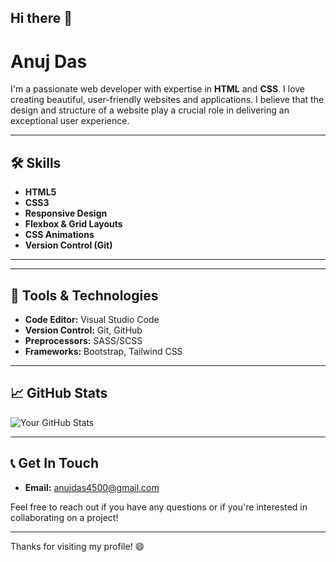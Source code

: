 ## Hi there 👋

<!--
**anuj-das/anuj-das** is a ✨ _special_ ✨ repository because its `README.md` (this file) appears on your GitHub profile.

Here are some ideas to get you started:

- 🔭 I’m currently working on ...
- 🌱 I’m currently learning ...
- 👯 I’m looking to collaborate on ...
- 🤔 I’m looking for help with ...
- 💬 Ask me about ...
- 📫 How to reach me: ...
- 😄 Pronouns: ...
- ⚡ Fun fact: ...
-->
# Anuj Das

I'm a passionate web developer with expertise in **HTML** and **CSS**. I love creating beautiful, user-friendly websites and applications. I believe that the design and structure of a website play a crucial role in delivering an exceptional user experience.

---

## 🛠️ Skills

- **HTML5**
- **CSS3**
- **Responsive Design**
- **Flexbox & Grid Layouts**
- **CSS Animations**
- **Version Control (Git)**

---



---

## 🔧 Tools & Technologies

- **Code Editor:** Visual Studio Code
- **Version Control:** Git, GitHub
- **Preprocessors:** SASS/SCSS
- **Frameworks:** Bootstrap, Tailwind CSS

---

## 📈 GitHub Stats

![Your GitHub Stats](https://github-readme-stats.vercel.app/api?username=yourusername&show_icons=true&count_private=true&hide=prs&theme=radical) <!-- Replace with your GitHub Stats -->

---

## 📞 Get In Touch

- **Email:** [anujdas4500@gmail.com](mailto:your.email@example.com)


Feel free to reach out if you have any questions or if you're interested in collaborating on a project!

---

Thanks for visiting my profile! 😄
